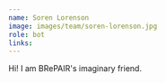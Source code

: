 ```yaml
---
name: Soren Lorenson
image: images/team/soren-lorenson.jpg
role: bot
links:
---
```


Hi! I am BRePAIR's imaginary friend.
